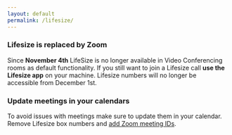 ```yaml
---
layout: default
permalink: /lifesize/
---
```


### Lifesize is replaced by Zoom
Since **November 4th** LifeSize is no longer available in Video Conferencing rooms as default functionality. If you still want to join a Lifesize call **use the Lifesize app** on your machine. Lifesize numbers will no longer be accessible from December 1st.

### Update meetings in your calendars
To avoid issues with meetings make sure to update them in your calendar. Remove Lifesize box numbers and [add Zoom meeting IDs](https://support.greenpeace.org/support/collaboration/video-conferencing/using-zoom#create-a-meeting).
